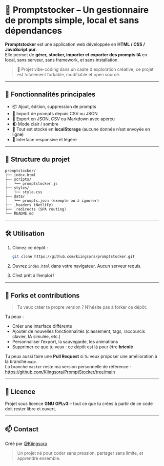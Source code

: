 # 🧠 Promptstocker – Un gestionnaire de prompts simple, local et sans dépendances

**Promptstocker** est une application web développée en **HTML / CSS / JavaScript pur**.  
Elle permet de **gérer, stocker, importer et exporter des prompts IA** en local, sans serveur, sans framework, et sans installation.

> 🎯 Projet vibe-coding dans un cadre d'exploration créative, ce projet est totalement forkable, modifiable et open source.

---

## 🚀 Fonctionnalités principales

- 📦 Ajout, édition, suppression de prompts
- 📁 Import de prompts depuis CSV ou JSON
- 💾 Export en JSON, CSV ou Markdown avec aperçu
- 🌓 Mode clair / sombre
- 🧠 Tout est stocké en **localStorage** (aucune donnée n’est envoyée en ligne)
- 🎨 Interface responsive et légère

---

## 📂 Structure du projet

```
promptstocker/
├── index.html
├── scripts/
│   └── promptstocker.js
├── styles/
│   └── style.css
├── data/
│   └── prompts.json (exemple ou à ignorer)
├── _headers (Netlify)
├── _redirects (SPA routing)
└── README.md
```

---

## 🛠️ Utilisation

1. Clonez ce dépôt :
   ```bash
   git clone https://github.com/kiingsora/promptstocker.git
   ```

2. Ouvrez `index.html` dans votre navigateur. Aucun serveur requis.

3. C’est prêt à l’emploi !

---

## 🔀 Forks et contributions

> Tu veux créer ta propre version ? N’hésite pas à forker ce dépôt.

Tu peux :
- Créer une interface différente
- Ajouter de nouvelles fonctionnalités (classement, tags, raccourcis clavier, IA simulée, etc.)
- Personnaliser l’export, la sauvegarde, les animations
- Supprimer ce que tu veux : ce dépôt est là pour être **bricolé**

Tu peux aussi faire une **Pull Request** si tu veux proposer une amélioration à la branche `main`.  
La branche `master` reste ma version personnelle de référence : https://github.com/Kiingsora/PromptStocker/tree/main

---

## 📜 Licence

Projet sous licence **GNU GPLv3** – tout ce que tu crées à partir de ce code doit rester libre et ouvert.

---

## 📫 Contact

Créé par [@Kiingsora](https://github.com/Kiingsora)  
> Un projet né pour coder sans pression, partager sans limite, et apprendre ensemble.
